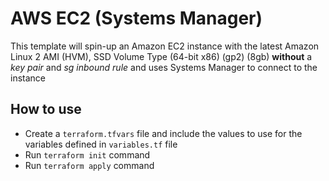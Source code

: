 # AWS EC2 (Systems Manager)

This template will spin-up an Amazon EC2 instance with the latest Amazon Linux 2 AMI (HVM), SSD Volume Type (64-bit x86) (gp2) (8gb) **without** a *key pair* and *sg inbound rule* and uses Systems Manager to connect to the instance

## How to use
- Create a `terraform.tfvars` file and include the values to use for the variables defined in `variables.tf` file
- Run `terraform init` command
- Run `terraform apply` command